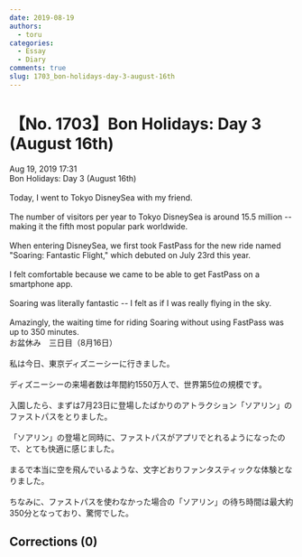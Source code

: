 ```yaml
---
date: 2019-08-19
authors:
  - toru
categories:
  - Essay
  - Diary
comments: true
slug: 1703_bon-holidays-day-3-august-16th
---
```


# 【No. 1703】Bon Holidays: Day 3 (August 16th)
<div class="date">Aug 19, 2019 17:31</div>
<div id="post"><div id="body_show_ori">
Bon Holidays: Day 3 (August 16th)<br/><br/>Today, I went to Tokyo DisneySea with my friend.<br/><br/>The number of visitors per year to Tokyo DisneySea is around 15.5 million -- making it the fifth most popular park worldwide.<br/><br/>When entering DisneySea, we first took FastPass for the new ride named "Soaring: Fantastic Flight," which debuted on July 23rd this year.<br/><br/>I felt comfortable because we came to be able to get FastPass on a smartphone app.<br/><br/>Soaring was literally fantastic -- I felt as if I was really flying in the sky.<br/><br/>Amazingly, the waiting time for riding Soaring without using FastPass was up to 350 minutes.
</div></div>

<!-- more -->

<div id="post_ja"><div id="body_show_mo">
お盆休み　三日目（8月16日）<br/><br/>私は今日、東京ディズニーシーに行きました。<br/><br/>ディズニーシーの来場者数は年間約1550万人で、世界第5位の規模です。<br/><br/>入園したら、まずは7月23日に登場したばかりのアトラクション「ソアリン」のファストパスをとりました。<br/><br/>「ソアリン」の登場と同時に、ファストパスがアプリでとれるようになったので、とても快適に感じました。<br/><br/>まるで本当に空を飛んでいるような、文字どおりファンタスティックな体験となりました。<br/><br/>ちなみに、ファストパスを使わなかった場合の「ソアリン」の待ち時間は最大約350分となっており、驚愕でした。
</div></div>

## Corrections (0)
